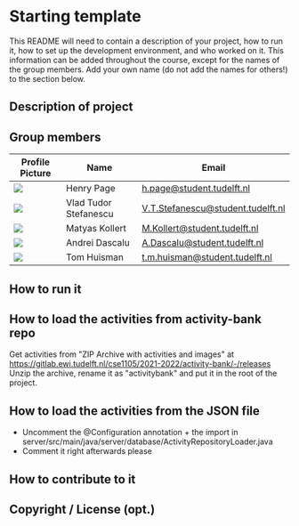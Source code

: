 # Starting template

This README will need to contain a description of your project, how to run it, how to set up the development environment, and who worked on it.
This information can be added throughout the course, except for the names of the group members.
Add your own name (do not add the names for others!) to the section below.

## Description of project

## Group members

| Profile Picture                                                                                         | Name                  | Email                             |
|---------------------------------------------------------------------------------------------------------|-----------------------|-----------------------------------|
| ![](https://eu.ui-avatars.com/api/?name=OOPP&length=4&size=50&color=DDD&background=777&font-size=0.325) | Henry Page            | h.page@student.tudelft.nl         |
| ![](https://eu.ui-avatars.com/api/?name=OOPP&length=4&size=50&color=DDD&background=777&font-size=0.325) | Vlad Tudor Stefanescu | V.T.Stefanescu@student.tudelft.nl |
| ![](https://secure.gravatar.com/avatar/d7a06f5c69ccf4f9f1f782f91c982cc6?s=50&d=identicon)               | Matyas Kollert        | M.Kollert@student.tudelft.nl      |
| ![](https://eu.ui-avatars.com/api/?name=OOPP&length=4&size=50&color=DDD&background=777&font-size=0.325) | Andrei Dascalu        | A.Dascalu@student.tudelft.nl      |
| ![](https://eu.ui-avatars.com/api/?name=OOPP&length=4&size=50&color=DDD&background=777&font-size=0.325) | Tom Huisman           | t.m.huisman@student.tudelft.nl    |

<!-- Instructions (remove once assignment has been completed -->
<!-- - Add (only!) your own name to the table above (use Markdown formatting) -->
<!-- - Mention your *student* email address -->
<!-- - Preferably add a recognizable photo, otherwise add your GitLab photo -->
<!-- - (please make sure the photos have the same size) --> 

## How to run it

## How to load the activities from activity-bank repo
Get activities from "ZIP Archive with activities and images" at https://gitlab.ewi.tudelft.nl/cse1105/2021-2022/activity-bank/-/releases
Unzip the archive, rename it as "activitybank" and put it in the root of the project.

## How to load the activities from the JSON file
- Uncomment the @Configuration annotation + the import in server/src/main/java/server/database/ActivityRepositoryLoader.java
- Comment it right afterwards please

## How to contribute to it

## Copyright / License (opt.)
